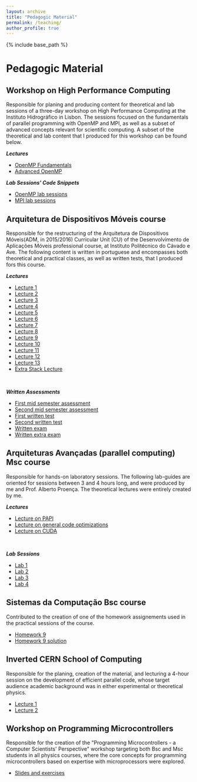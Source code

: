 ```yaml
---
layout: archive
title: "Pedagogic Material"
permalink: /teaching/
author_profile: true
---
```


{% include base_path %}

# Pedagogic Material

## Workshop on High Performance Computing

Responsible for planing and producing content for theoretical and lab sessions of a three-day workshop on High Performance Computing at the Instituto Hidrográfico in Lisbon. The sessions focused on the fundamentals of parallel programming with OpenMP and MPI, as well as a subset of advanced concepts relevant for scientific computing. A subset of the theoretical and lab content that I produced for this workshop can be found below.

***Lectures***

- [OpenMP Fundamentals](https://ampereira90.github.io/files/pedagogic_material/navy_workshop/openmp_fundamentals.pdf)
- [Advanced OpenMP](https://ampereira90.github.io/files/pedagogic_material/navy_workshop/openmp_advanced.pdf)

***Lab Sessions' Code Snippets***

- [OpenMP lab sessions](https://ampereira90.github.io/files/pedagogic_material/navy_workshop/openmp.zip)
- [MPI lab sessions](https://ampereira90.github.io/files/pedagogic_material/navy_workshop/mpi.zip)


## Arquitetura de Dispositivos Móveis course

Responsible for the restructuring of the Arquitetura de Dispositivos Móveis(ADM, in 2015/2016) Curricular Unit (CU) of the Desenvolvimento de Aplicações Móveis professional course, at Instituto Politécnico do Cávado e Ave. The following content is written in portuguese and encompasses both theoretical and practical classes, as well as written tests, that I produced fors this course.

***Lectures***

- [Lecture 1](https://ampereira90.github.io/files/pedagogic_material/adm_course/1_Apresentacao_amp.pdf)
- [Lecture 2](https://ampereira90.github.io/files/pedagogic_material/adm_course/2_Conceito_Computador.pdf)
- [Lecture 3](https://ampereira90.github.io/files/pedagogic_material/adm_course/3_sist_numeracao.pdf)
- [Lecture 4](https://ampereira90.github.io/files/pedagogic_material/adm_course/4_sist_numeracao_binario.pdf)
- [Lecture 5](https://ampereira90.github.io/files/pedagogic_material/adm_course/5_virgula_flutuante.pdf)
- [Lecture 6](https://ampereira90.github.io/files/pedagogic_material/adm_course/6_estrutura_cpu.pdf)
- [Lecture 7](https://ampereira90.github.io/files/pedagogic_material/adm_course/7_estrutura_memoria.pdf)
- [Lecture 8](https://ampereira90.github.io/files/pedagogic_material/adm_course/8_ISA.pdf)
- [Lecture 9](https://ampereira90.github.io/files/pedagogic_material/adm_course/9_estruturas_controlo.pdf)
- [Lecture 10](https://ampereira90.github.io/files/pedagogic_material/adm_course/10_analise_instrucoes.pdf)
- [Lecture 11](https://ampereira90.github.io/files/pedagogic_material/adm_course/11_niveis_abstracao.pdf)
- [Lecture 12](https://ampereira90.github.io/files/pedagogic_material/adm_course/12_otimizacoes_software.pdf)
- [Lecture 13](https://ampereira90.github.io/files/pedagogic_material/adm_course/13_otimizacoes_hardware.pdf)
- [Extra Stack Lecture](https://ampereira90.github.io/files/pedagogic_material/adm_course/ISA_STACK.pdf)

<br />

***Written Assessments***

- [First mid semester assessment](https://ampereira90.github.io/files/pedagogic_material/adm_course/middle_eval_1.pdf)
- [Second mid semester assessment](https://ampereira90.github.io/files/pedagogic_material/adm_course/middle_eval_2.pdf)
- [First written test](https://ampereira90.github.io/files/pedagogic_material/adm_course/test_1.pdf)
- [Second written test](https://ampereira90.github.io/files/pedagogic_material/adm_course/test_2.pdf)
- [Written exam](https://ampereira90.github.io/files/pedagogic_material/adm_course/exam.pdf)
- [Written extra exam](https://ampereira90.github.io/files/pedagogic_material/adm_course/special_exam.pdf)

## Arquiteturas Avançadas (parallel computing) Msc course

Responsible for hands-on laboratory sessions. The following lab-guides are oriented for sessions between 3 and 4 hours long, and were produced by me and Prof. Alberto Proença. The theoretical lectures were entirely created by me.

***Lectures***

- [Lecture on PAPI](https://ampereira90.github.io/files/pedagogic_material/pp_course/papi.pdf)
- [Lecture on general code optimizations](https://ampereira90.github.io/files/pedagogic_material/pp_course/code_optim.pdf)
- [Lecture on CUDA](https://ampereira90.github.io/files/pedagogic_material/pp_course/cuda_tutorial.pdf)

<br />

***Lab Sessions***

- [Lab 1](https://ampereira90.github.io/files/pedagogic_material/pp_course/lab1.pdf)
- [Lab 2](https://ampereira90.github.io/files/pedagogic_material/pp_course/lab2.pdf)
- [Lab 3](https://ampereira90.github.io/files/pedagogic_material/pp_course/lab3.pdf)
- [Lab 4](https://ampereira90.github.io/files/pedagogic_material/pp_course/lab4.pdf)

## Sistemas da Computação Bsc course

Contributed to the creation of one of the homework assignements used in the practical sessions of the course.

- [Homework 9](https://ampereira90.github.io/files/pedagogic_material/sc_course/lab1.pdf)
- [Homework 9 solution](https://ampereira90.github.io/files/pedagogic_material/sc_course/lab2.pdf)

## Inverted CERN School of Computing

Responsible for the planing, creation of the material, and lecturing a 4-hour session on the development of efficient parallel code, whose
target audience academic background was in either experimental or theoretical physics.

- [Lecture 1](https://ampereira90.github.io/files/icsc_presentation_l1.pdf)
- [Lecture 2](https://ampereira90.github.io/files/icsc_presentation_l2.pdf)

## Workshop on Programming Microcontrollers

Responsible for the creation of the "Programming Microcontrollers - a Computer Scientists' Perspective" workshop targeting both Bsc and Msc students in all physics courses, where the core concepts for programming microcontrollers based on expertise with microprocessors were explored.

- [Slides and exercises](https://github.com/ampereira90/microcontrollers)
